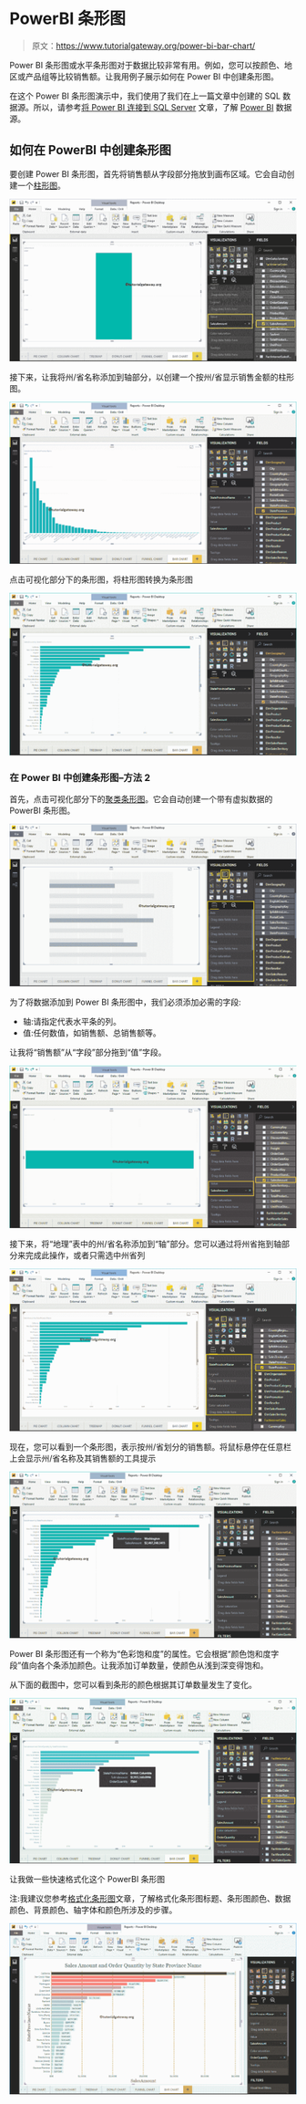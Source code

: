 # PowerBI 条形图

> 原文：<https://www.tutorialgateway.org/power-bi-bar-chart/>

Power BI 条形图或水平条形图对于数据比较非常有用。例如，您可以按颜色、地区或产品组等比较销售额。让我用例子展示如何在 Power BI 中创建条形图。

在这个 Power BI 条形图演示中，我们使用了我们在上一篇文章中创建的 SQL 数据源。所以，请参考[将 Power BI 连接到 SQL Server](https://www.tutorialgateway.org/connect-power-bi-to-sql-server/) 文章，了解 [Power BI](https://www.tutorialgateway.org/power-bi-tutorial/) 数据源。

## 如何在 PowerBI 中创建条形图

要创建 Power BI 条形图，首先将销售额从字段部分拖放到画布区域。它会自动创建一个[柱形图](https://www.tutorialgateway.org/column-chart-in-power-bi/)。

![Power BI Bar Chart 1](img/cbe727dbf0c7fd64a87e40ced51e5c6c.png)

接下来，让我将州/省名称添加到轴部分，以创建一个按州/省显示销售金额的柱形图。

![Power BI Bar Chart 2](img/85539cc54bc798bb7faac76d496ca6dc.png)

点击可视化部分下的条形图，将柱形图转换为条形图

![Power BI Bar Chart 3](img/651522d4bd790a1db2039168d8848e2b.png)

### 在 Power BI 中创建条形图–方法 2

首先，点击可视化部分下的[聚类条形图](https://www.tutorialgateway.org/clustered-bar-chart-in-power-bi/)。它会自动创建一个带有虚拟数据的 PowerBI 条形图。

![Power BI Bar Chart 4](img/46f623f40ef2457c7711accb10a6d066.png)

为了将数据添加到 Power BI 条形图中，我们必须添加必需的字段:

*   轴:请指定代表水平条的列。
*   值:任何数值，如销售额、总销售额等。

让我将“销售额”从“字段”部分拖到“值”字段。

![Power BI Bar Chart 5](img/5456f57f10d286e890e824269168c511.png)

接下来，将“地理”表中的州/省名称添加到“轴”部分。您可以通过将州省拖到轴部分来完成此操作，或者只需选中州省列

![Power BI Bar Chart 6](img/e221669877c1b56bf5b564d722f99ed1.png)

现在，您可以看到一个条形图，表示按州/省划分的销售额。将鼠标悬停在任意栏上会显示州/省名称及其销售额的工具提示

![Power BI Bar Chart 7](img/c51ba41408eb54f4107cb2702ae09729.png)

Power BI 条形图还有一个称为“色彩饱和度”的属性。它会根据“颜色饱和度字段”值向各个条添加颜色。让我添加订单数量，使颜色从浅到深变得饱和。

从下面的截图中，您可以看到条形的颜色根据其订单数量发生了变化。

![Power BI Bar Chart 8](img/7f8a4f951c28a6f0f360f3af922dce66.png)

让我做一些快速格式化这个 PowerBI 条形图

注:我建议您参考[格式化条形图](https://www.tutorialgateway.org/format-bar-chart-in-power-bi/)文章，了解格式化条形图标题、条形图颜色、数据颜色、背景颜色、轴字体和颜色所涉及的步骤。

![Power BI Bar Chart 9](img/e0ae4f0b0d784da5d40d350dc4624e24.png)